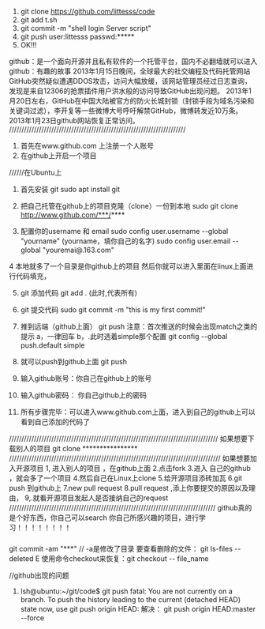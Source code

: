 1. git clone https://github.com/littesss/code
2. git add t.sh
3. git commit -m "shell login Server script"
4. git push
       user:littesss
     passwd:*****
5. OK!!!



github：是一个面向开源并且私有软件的一个托管平台，国内不必翻墙就可以进入
github：有趣的故事
2013年1月15日晚间，全球最大的社交编程及代码托管网站GitHub突然疑似遭遇DDOS攻击，访问大幅放缓，该网站管理员经过日志查询，发现是来自12306的抢票插件用户洪水般的访问导致GitHub出现问题。
2013年1月20日左右，GitHub在中国大陆被官方的防火长城封锁（封锁手段为域名污染和关键词过滤），李开复等一些微博大号呼吁解禁GitHub，微博转发近10万条。2013年1月23日github网站恢复正常访问。
///////////////////////////////////////////////////////////////////////
1. 首先在www.github.com 上注册一个人账号
2. 在github上开启一个项目

//////在Ubuntu上
1. 首先安装 git
sudo apt install git
2. 把自己托管在github上的项目克隆（clone）一份到本地
sudo git  clone http://www.github.com/***/****     

3. 配置你的username   和 email
sudo config  user.username --global "yourname"          (yourname，填你自己的名字)
sudo config user.email --global "youremai@.163.com"  

4
 本地就多了一个目录是你github上的项目
然后你就可以进入里面在linux上面进行代码填充，

5. git 添加代码
git add .                      (此时,代表所有)

6. git 提交代码
sudo git  commit  -m "this is my first commit!"

7. 推到远端（github上面）
git push
注意：首次推送的时候会出现match之类的提示
a，一律回车
b，.此时选着simple那个配置
  git config --global push.default simple

8. 就可以push到github上面
  git push

9. 输入github账号：你自己在github上的账号
10. 输入github密码： 你自己github上的密码
11. 所有步骤完毕：可以进入www.github.com上面，进入到自己的github上可以看到自己添加的代码了



////////////////////////////////////////////////////////////////////////////////////
如果想要下载别人的项目
git  clone        ****************
/////////////////////////////////////////////////////////////////////////////////////
  如果想要加入开源项目
  1, 进入别人的项目 ，在github上面
  2.点击fork
  3.进入 自己的github ，就会多了一个项目
  4.然后自己在Linux上clone
  5.给开源项目添砖加瓦
  6.git push 到github上
  7.new pull request
  8.pull request ,添上你要提交的原因以及理由，
  9,.就看开源项目发起人是否接纳自己的request
  ///////////////////////////////////////////////////////////////////////////////////
  github真的是个好东西，你自己可以search 你自己所感兴趣的项目，进行学习！！！！！！！！
#####

git commit -am "***" // -a是修改了目录
要查看删除的文件： git ls-files --deleted
E
使用命令checkout来恢复：git checkout -- file_name


//github出现的问题
1. lsh@ubuntu:~/git/code$ git push
    fatal: You are not currently on a branch.
    To push the history leading to the current (detached HEAD)
    state now, use
    git push origin HEAD:<name-of-remote-branch>
解决：
git push origin HEAD:master --force 

